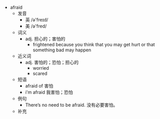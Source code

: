 - afraid
  - 发音
    - 英 /ə'freɪd/
    - 美 /ə'fred/
  - 词义
    - adj. 担心的；害怕的
      - frightened because you think that you may get hurt or that something bad may happen
  - 近义词
    - adj. 害怕的；恐怕；担心的
      - worried
      - scared
  - 短语
    - afraid of 害怕
    - i'm afraid 我害怕；恐怕
  - 例句
    - There’s no need to be afraid. 没有必要害怕。
  - 补充